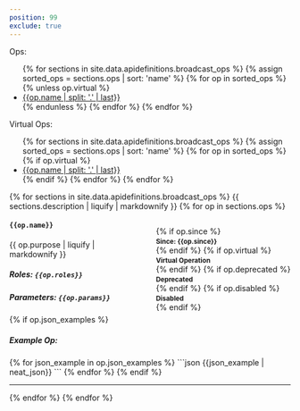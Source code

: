 ```yaml
---
position: 99
exclude: true
---
```


Ops:
<ul>
{% for sections in site.data.apidefinitions.broadcast_ops %}
{% assign sorted_ops = sections.ops | sort: 'name' %}
{% for op in sorted_ops %}
{% unless op.virtual %}
<li class="button"><a href="#broadcast_ops_{{ op.name | slug}}">{{op.name | split: '.' | last}}</a></li> 
{% endunless %}
{% endfor %}
{% endfor %}
</ul>

Virtual Ops:
<ul>
{% for sections in site.data.apidefinitions.broadcast_ops %}
{% assign sorted_ops = sections.ops | sort: 'name' %}
{% for op in sorted_ops %}
{% if op.virtual %}
<li class="button"><a href="#broadcast_ops_{{ op.name | slug}}">{{op.name | split: '.' | last}}</a></li>
{% endif %}
{% endfor %}
{% endfor %}
</ul>

{% for sections in site.data.apidefinitions.broadcast_ops %}
{{ sections.description | liquify | markdownify }}
{% for op in sections.ops %}
<ul style="float: right; list-style: none;">
{% if op.since %}
<li class="success"><strong><small>Since: {{op.since}}</small></strong></li>
{% endif %}
{% if op.virtual %}
<li class="info"><strong><small>Virtual Operation</small></strong></li>
{% endif %}
{% if op.deprecated %}
<li class="warning"><strong><small>Deprecated</small></strong></li>
{% endif %}
{% if op.disabled %}
<li class="warning"><strong><small>Disabled</small></strong></li>
{% endif %}
</ul>
<h4 id="broadcast_ops_{{ op.name | slug }}">
<code>{{op.name}}</code>
<a href="#broadcast_ops_{{ op.name | slug}}">
<i class="fas fa-link fa-xs"></i></a>
</h4>
{{ op.purpose | liquify | markdownify }}
<h5 id="{{ op.name | slug }}-roles">Roles: <code>{{op.roles}}</code></h5>
<h5 id="{{ op.name | slug }}-parameter">Parameters: <code>{{op.params}}</code></h5>
{% if op.json_examples %}
<h5 id="{{ op.name | slug }}-json-examples">Example Op:</h5>
{% for json_example in op.json_examples %}
```json
{{json_example | neat_json}}
```
{% endfor %}
{% endif %}
<hr />
{% endfor %}
{% endfor %}
